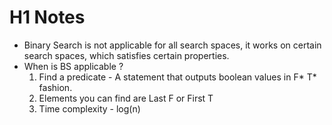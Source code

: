 # H1 Notes
- Binary Search is not applicable for all search spaces, it works on certain search spaces, which satisfies certain properties.
- When is BS applicable ? 
   1. Find a predicate - A statement that outputs boolean values in F* T* fashion.
   2. Elements you can find are Last F or First T 
   3. Time complexity - log(n) 
